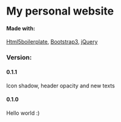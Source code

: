 My personal website
====

#### Made with:
[Html5boilerplate](http://html5boilerplate.com/), [Bootstrap3](http://getbootstrap.com/), [jQuery](http://jquery.com/)

### Version:
#### 0.1.1
Icon shadow, header opacity and new texts
#### 0.1.0
Hello world :)
